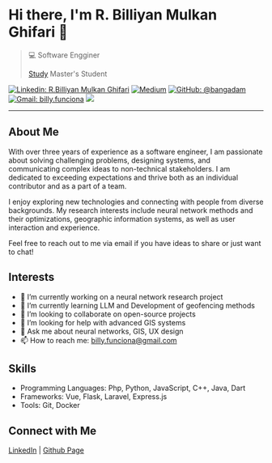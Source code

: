 # Hi there, I'm R. Billiyan Mulkan Ghifari 👋

>  💻 Software Engginer
> 
>  [Study](https://img.shields.io/badge/Study-Computer%20Science-blue?style=flat-square&logo=google-scholar) Master's Student

[![Linkedin: R.Billiyan Mulkan Ghifari](https://img.shields.io/badge/-R.Billiyan%20Mulkan%20Ghifari-blue?style=flat-square&logo=Linkedin&logoColor=white&link=https://www.linkedin.com/in/r-billiyan-mulkan-ghifari/)](https://www.linkedin.com/in/r-billiyan-mulkan-ghifari/)
[![Medium](https://img.shields.io/badge/Medium-12100E?style=for-the-badge&logo=medium&logoColor=white)](https://medium.com/@ybiill)
[![GitHub: @bangadam](https://img.shields.io/github/followers/ybiill?label=follow&style=social)](https://github.com/ybiill)
[![Gmail: billy.funciona](https://img.shields.io/badge/Gmail-ybiill.dev-red)](mailto:billy.funciona@gmail.com)
![](https://komarev.com/ghpvc/?username=ybiill)

---

## About Me
With over three years of experience as a software engineer, I am passionate about solving challenging problems, designing systems, and communicating complex ideas to non-technical stakeholders. I am dedicated to exceeding expectations and thrive both as an individual contributor and as a part of a team.

I enjoy exploring new technologies and connecting with people from diverse backgrounds. My research interests include neural network methods and their optimizations, geographic information systems, as well as user interaction and experience.

Feel free to reach out to me via email if you have ideas to share or just want to chat!


## Interests
- 🔭 I’m currently working on a neural network research project
- 🌱 I’m currently learning LLM and Development of geofencing methods
- 👯 I’m looking to collaborate on open-source projects
- 🤔 I’m looking for help with advanced GIS systems
- 💬 Ask me about neural networks, GIS, UX design
- 📫 How to reach me: billy.funciona@gmail.com

## Skills
- Programming Languages: Php, Python, JavaScript, C++, Java, Dart
- Frameworks: Vue, Flask, Laravel, Express.js 
- Tools: Git, Docker

## Connect with Me
[LinkedIn](https://www.linkedin.com/in/r-billiyan-mulkan-ghifari/) | [Github Page]([https://[your-website]](https://billy-ghifari.github.io/))
